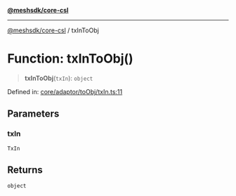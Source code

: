 [**@meshsdk/core-csl**](../README.md)

***

[@meshsdk/core-csl](../globals.md) / txInToObj

# Function: txInToObj()

> **txInToObj**(`txIn`): `object`

Defined in: [core/adaptor/toObj/txIn.ts:11](https://github.com/MeshJS/mesh/blob/1abde1553cbd7cf2cf4e40197fc0de9e4a7d0f49/packages/mesh-core-csl/src/core/adaptor/toObj/txIn.ts#L11)

## Parameters

### txIn

`TxIn`

## Returns

`object`
